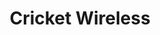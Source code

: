 ---
title: "Cricket Wireless"
url: /baton-rouge/cricket-wireless-south-sherwood-forest-boulevard/
shop: mobile phone
---